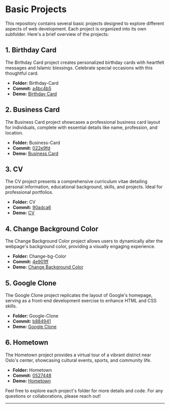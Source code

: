 # Basic Projects

This repository contains several basic projects designed to explore different aspects of web development. Each project is organized into its own subfolder. Here's a brief overview of the projects:

## 1. Birthday Card

The Birthday Card project creates personalized birthday cards with heartfelt messages and Islamic blessings. Celebrate special occasions with this thoughtful card.

- **Folder:** Birthday-Card
- **Commit:** [a4bc4b5](https://github.com/username/Birthday-Card/commit/a4bc4b5)
- **Demo:** [Birthday Card](https://chic-dolphin-a3a2ab.netlify.app)

## 2. Business Card

The Business Card project showcases a professional business card layout for individuals, complete with essential details like name, profession, and location.

- **Folder:** Business-Card
- **Commit:** [022e9fd](https://github.com/username/Business-Card/commit/022e9fd)
- **Demo:** [Business Card](https://frolicking-cheesecake-881130.netlify.app)


## 3. CV

The CV project presents a comprehensive curriculum vitae detailing personal information, educational background, skills, and projects. Ideal for professional portfolios.

- **Folder:** CV
- **Commit:** [90adca6](https://github.com/username/CV/commit/90adca6)
- **Demo:** [CV](https://curious-rabanadas-648a57.netlify.app)

## 4. Change Background Color

The Change Background Color project allows users to dynamically alter the webpage's background color, providing a visually engaging experience.

- **Folder:** Change-bg-Color
- **Commit:** [4e901ff](https://github.com/username/Change-bg-Color/commit/4e901ff)
- **Demo:** [Change Background Color](https://jolly-maamoul-588ae0.netlify.app)

## 5. Google Clone

The Google Clone project replicates the layout of Google's homepage, serving as a front-end development exercise to enhance HTML and CSS skills.

- **Folder:** Google-Clone
- **Commit:** [b884941](https://github.com/username/Google-Clone/commit/b884941)
- **Demo:** [Google Clone](https://dapper-ganache-0056ed.netlify.app)

## 6. Hometown

The Hometown project provides a virtual tour of a vibrant district near Oslo's center, showcasing cultural events, sports, and community life.

- **Folder:** Hometown
- **Commit:** [0527448](https://github.com/username/Hometown/commit/0527448)
- **Demo:** [Hometown](https://superb-parfait-a170f0.netlify.app)

Feel free to explore each project's folder for more details and code. For any questions or collaborations, please reach out!

---

